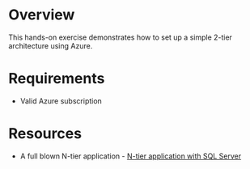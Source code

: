 # Overview

This hands-on exercise demonstrates how to set up a simple 2-tier architecture using Azure.

# Requirements

- Valid Azure subscription

# Resources

- A full blown N-tier application - [N-tier application with SQL Server](https://docs.microsoft.com/en-us/azure/architecture/reference-architectures/n-tier/n-tier-sql-server)